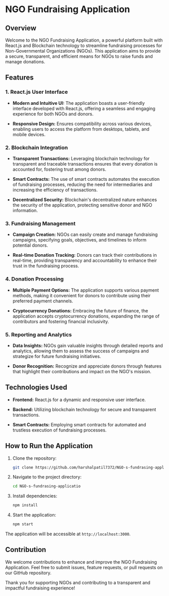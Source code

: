 # NGO Fundraising Application

## Overview

Welcome to the NGO Fundraising Application, a powerful platform built with React.js and Blockchain technology to streamline fundraising processes for Non-Governmental Organizations (NGOs). This application aims to provide a secure, transparent, and efficient means for NGOs to raise funds and manage donations.

## Features

### 1. React.js User Interface

- **Modern and Intuitive UI:** The application boasts a user-friendly interface developed with React.js, offering a seamless and engaging experience for both NGOs and donors.

- **Responsive Design:** Ensures compatibility across various devices, enabling users to access the platform from desktops, tablets, and mobile devices.

### 2. Blockchain Integration

- **Transparent Transactions:** Leveraging blockchain technology for transparent and traceable transactions ensures that every donation is accounted for, fostering trust among donors.

- **Smart Contracts:** The use of smart contracts automates the execution of fundraising processes, reducing the need for intermediaries and increasing the efficiency of transactions.

- **Decentralized Security:** Blockchain's decentralized nature enhances the security of the application, protecting sensitive donor and NGO information.

### 3. Fundraising Management

- **Campaign Creation:** NGOs can easily create and manage fundraising campaigns, specifying goals, objectives, and timelines to inform potential donors.

- **Real-time Donation Tracking:** Donors can track their contributions in real-time, providing transparency and accountability to enhance their trust in the fundraising process.

### 4. Donation Processing

- **Multiple Payment Options:** The application supports various payment methods, making it convenient for donors to contribute using their preferred payment channels.

- **Cryptocurrency Donations:** Embracing the future of finance, the application accepts cryptocurrency donations, expanding the range of contributors and fostering financial inclusivity.

### 5. Reporting and Analytics

- **Data Insights:** NGOs gain valuable insights through detailed reports and analytics, allowing them to assess the success of campaigns and strategize for future fundraising initiatives.

- **Donor Recognition:** Recognize and appreciate donors through features that highlight their contributions and impact on the NGO's mission.

## Technologies Used

- **Frontend:** React.js for a dynamic and responsive user interface.

- **Backend:** Utilizing blockchain technology for secure and transparent transactions.

- **Smart Contracts:** Employing smart contracts for automated and trustless execution of fundraising processes.

## How to Run the Application

1. Clone the repository:
   ```bash
   git clone https://github.com/harshalpatil7372/NGO-s-fundrasing-application.git
   ```

2. Navigate to the project directory:
   ```bash
   cd NGO-s-fundrasing-applicatio
   ```

3. Install dependencies:
   ```bash
   npm install
   ```

4. Start the application:
   ```bash
   npm start
   ```

The application will be accessible at `http://localhost:3000`.

## Contribution

We welcome contributions to enhance and improve the NGO Fundraising Application. Feel free to submit issues, feature requests, or pull requests on our GitHub repository.

Thank you for supporting NGOs and contributing to a transparent and impactful fundraising experience!

